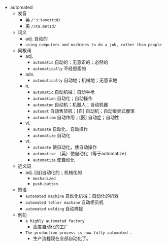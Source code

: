 - automated
  - 发音
    - 英 `/'ɔːtəmeɪtɪd/`
    - 美 `/ɔtəˌmetɪd/`
  - 词义
    - adj. 自动的
    - `using computers and machines to do a job, rather than people`
  - 同根词
    - adj.
      - `automatic` 自动的；无意识的；必然的
      - `automatically` 不经思索的
    - adv.
      - `automatically` 自动地；机械地；无意识地
    - n.
      - `automatic` 自动机械；自动手枪
      - `automation` 自动化；自动操作
      - `automaton` 自动机；机器人；自动机器
      - `automat` 自动售货机；[自] 自动机；自动贩卖式餐馆
      - `automatism` 自动作用；[医] 自动症；自动性
    - vi.
      - `automate` 自动化，自动操作
      - `automatize` 自动化
    - vt.
      - `automate` 使自动化，使自动操作
      - `automatise` （英）使自动化（等于automatize）
      - `automatize` 使自动化
  - 近义词
    - adj. [自]自动化的；机械化的
      - `mechanized`
      - `push-button`
  - 短语
    - `automated machine` 自动化机械；自动化的机器 
    - `automated teller machine` 自动柜员机 
    - `automated welding` 自动焊接 
  - 例句
    - `a highly automated factory`
      - 高度自动化的工厂
    - `The production process is now fully automated .`
      - 生产流程现在全部自动化了。

